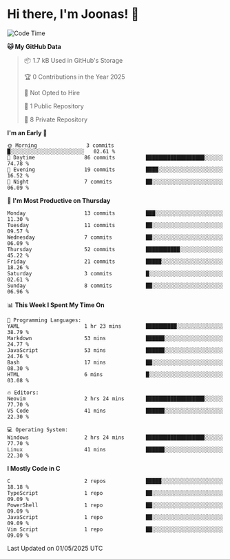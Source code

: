 <!--<a href="https://github.com/anuraghazra/github-readme-stats">
  <img align="center" height=200 src="https://readme-stats-git-main-joonas45s-projects.vercel.app/api?username=Joonas45&hide=stars&show_icons=true&theme=monokai" />
</a>
<a href="">
  <img align="center" width=300 src="https://readme-stats-git-main-joonas45s-projects.vercel.app/api/top-langs?username=Joonas45&theme=monokai&layout=compact" />
</a>-->
<!--
<a href="">
  <img align="center" height=125 width=600 src="https://readme-stats-git-main-joonas45s-projects.vercel.app/api/wakatime?username=Joonas45&theme=monokai&layout=compact" />
</a>
-->

# Hi there, I'm Joonas! :wave:


<!--START_SECTION:waka-->
![Code Time](http://img.shields.io/badge/Code%20Time-265%20hrs%2050%20mins-blue)

**🐱 My GitHub Data** 

> 📦 1.7 kB Used in GitHub's Storage 
 > 
> 🏆 0 Contributions in the Year 2025
 > 
> 🚫 Not Opted to Hire
 > 
> 📜 1 Public Repository 
 > 
> 🔑 8 Private Repository 
 > 
**I'm an Early 🐤** 

```text
🌞 Morning                3 commits           █░░░░░░░░░░░░░░░░░░░░░░░░   02.61 % 
🌆 Daytime                86 commits          ███████████████████░░░░░░   74.78 % 
🌃 Evening                19 commits          ████░░░░░░░░░░░░░░░░░░░░░   16.52 % 
🌙 Night                  7 commits           ██░░░░░░░░░░░░░░░░░░░░░░░   06.09 % 
```
📅 **I'm Most Productive on Thursday** 

```text
Monday                   13 commits          ███░░░░░░░░░░░░░░░░░░░░░░   11.30 % 
Tuesday                  11 commits          ██░░░░░░░░░░░░░░░░░░░░░░░   09.57 % 
Wednesday                7 commits           ██░░░░░░░░░░░░░░░░░░░░░░░   06.09 % 
Thursday                 52 commits          ███████████░░░░░░░░░░░░░░   45.22 % 
Friday                   21 commits          █████░░░░░░░░░░░░░░░░░░░░   18.26 % 
Saturday                 3 commits           █░░░░░░░░░░░░░░░░░░░░░░░░   02.61 % 
Sunday                   8 commits           ██░░░░░░░░░░░░░░░░░░░░░░░   06.96 % 
```


📊 **This Week I Spent My Time On** 

```text
💬 Programming Languages: 
YAML                     1 hr 23 mins        ██████████░░░░░░░░░░░░░░░   38.79 % 
Markdown                 53 mins             ██████░░░░░░░░░░░░░░░░░░░   24.77 % 
JavaScript               53 mins             ██████░░░░░░░░░░░░░░░░░░░   24.76 % 
Bash                     17 mins             ██░░░░░░░░░░░░░░░░░░░░░░░   08.30 % 
HTML                     6 mins              █░░░░░░░░░░░░░░░░░░░░░░░░   03.08 % 

🔥 Editors: 
Neovim                   2 hrs 24 mins       ███████████████████░░░░░░   77.70 % 
VS Code                  41 mins             ██████░░░░░░░░░░░░░░░░░░░   22.30 % 

💻 Operating System: 
Windows                  2 hrs 24 mins       ███████████████████░░░░░░   77.70 % 
Linux                    41 mins             ██████░░░░░░░░░░░░░░░░░░░   22.30 % 
```

**I Mostly Code in C** 

```text
C                        2 repos             █████░░░░░░░░░░░░░░░░░░░░   18.18 % 
TypeScript               1 repo              ██░░░░░░░░░░░░░░░░░░░░░░░   09.09 % 
PowerShell               1 repo              ██░░░░░░░░░░░░░░░░░░░░░░░   09.09 % 
JavaScript               1 repo              ██░░░░░░░░░░░░░░░░░░░░░░░   09.09 % 
Vim Script               1 repo              ██░░░░░░░░░░░░░░░░░░░░░░░   09.09 % 
```




 Last Updated on 01/05/2025 UTC
<!--END_SECTION:waka-->
